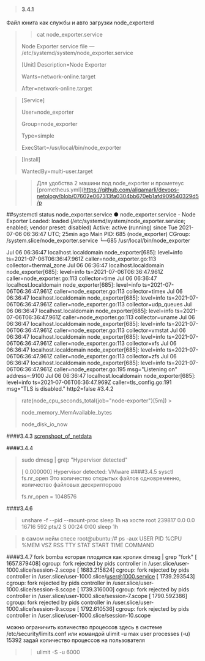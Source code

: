 >#### 3.4.1
Файл юнита как службы и авто загрузки node_exporterd
> > cat node_exporter.service
> 
>Node Exporter service file — /etc/systemd/system/node_exporter.service
> 
>[Unit]
>Description=Node Exporter
> 
>Wants=network-online.target
> 
>After=network-online.target
> 

>[Service]
> 
>User=node_exporter
> 
>Group=node_exporter
>
>Type=simple
>
>ExecStart=/usr/local/bin/node_exporter

>[Install]
> 
>WantedBy=multi-user.target
> 

>>Для удобства 2 машини под node_exporter и прометеус
>> [prometheus.yml](https://github.com/aligamarli/devops-netology/blob/07602e067313fa0304bb670eb1afd909540329d5/p

##systemctl status node_exporter.service
● node_exporter.service - Node Exporter
   Loaded: loaded (/etc/systemd/system/node_exporter.service; enabled; vendor preset: disabled)
   Active: active (running) since Tue 2021-07-06 06:36:47 UTC; 25min ago
 Main PID: 685 (node_exporter)
   CGroup: /system.slice/node_exporter.service
           └─685 /usr/local/bin/node_exporter

Jul 06 06:36:47 localhost.localdomain node_exporter[685]: level=info ts=2021-07-06T06:36:47.961Z caller=node_exporter.go:113 collector=thermal_zone
Jul 06 06:36:47 localhost.localdomain node_exporter[685]: level=info ts=2021-07-06T06:36:47.961Z caller=node_exporter.go:113 collector=time
Jul 06 06:36:47 localhost.localdomain node_exporter[685]: level=info ts=2021-07-06T06:36:47.961Z caller=node_exporter.go:113 collector=timex
Jul 06 06:36:47 localhost.localdomain node_exporter[685]: level=info ts=2021-07-06T06:36:47.961Z caller=node_exporter.go:113 collector=udp_queues
Jul 06 06:36:47 localhost.localdomain node_exporter[685]: level=info ts=2021-07-06T06:36:47.961Z caller=node_exporter.go:113 collector=uname
Jul 06 06:36:47 localhost.localdomain node_exporter[685]: level=info ts=2021-07-06T06:36:47.961Z caller=node_exporter.go:113 collector=vmstat
Jul 06 06:36:47 localhost.localdomain node_exporter[685]: level=info ts=2021-07-06T06:36:47.961Z caller=node_exporter.go:113 collector=xfs
Jul 06 06:36:47 localhost.localdomain node_exporter[685]: level=info ts=2021-07-06T06:36:47.961Z caller=node_exporter.go:113 collector=zfs
Jul 06 06:36:47 localhost.localdomain node_exporter[685]: level=info ts=2021-07-06T06:36:47.961Z caller=node_exporter.go:195 msg="Listening on" address=:9100
Jul 06 06:36:47 localhost.localdomain node_exporter[685]: level=info ts=2021-07-06T06:36:47.969Z caller=tls_config.go:191 msg="TLS is disabled." http2=false
#3.4.2
>rate(node_cpu_seconds_total{job="node-exporter"}[5m]) >
> 
> node_memory_MemAvailable_bytes
> 
> node_disk_io_now

####3.4.3
[screnshoot_of_netdata](https://github.com/aligamarli/devops-netology/blob/190a7bf1cbc1e2f1d3631a8231c156d0d823470e/Screenshot%202021-07-06%20160859.png)

####3.4.4
>sudo dmesg | grep "Hypervisor detected"
> 
> [    0.000000] Hypervisor detected: VMware
####3.4.5
> sysctl fs.nr_open  Это количество открытых файлов одновременно, количество файловых дескрипторово 
> 
> fs.nr_open = 1048576
> 
####3.4.6
>unshare -f --pid --mount-proc sleep 1h
> на хосте root      239817  0.0  0.0  16716   592 pts/2    S    00:24   0:00 sleep 1h

>в самом нейм спесе root@ubuntu:/# ps -aux
>USER         PID %CPU %MEM    VSZ   RSS TTY      STAT START   TIME COMMAND
> 

####3.4.7
fork bomba которая плодится как кролик
dmesg | grep "fork"
[ 1657.879408] cgroup: fork rejected by pids controller in /user.slice/user-1000.slice/session-2.scope
[ 1683.215824] cgroup: fork rejected by pids controller in /user.slice/user-1000.slice/user@1000.service
[ 1739.293543] cgroup: fork rejected by pids controller in /user.slice/user-1000.slice/session-8.scope
[ 1739.316000] cgroup: fork rejected by pids controller in /user.slice/user-1000.slice/session-7.scope
[ 1790.592386] cgroup: fork rejected by pids controller in /user.slice/user-1000.slice/session-9.scope
[ 1792.610536] cgroup: fork rejected by pids controller in /user.slice/user-1000.slice/session-10.scope

можно ограничить количество процессов здесь в системе /etc/security/limits.conf 
или командой 
ulimit -u
max user processes              (-u) 15392
задай количество процессов на пользователя 
>>ulimit -S -u 6000 

 